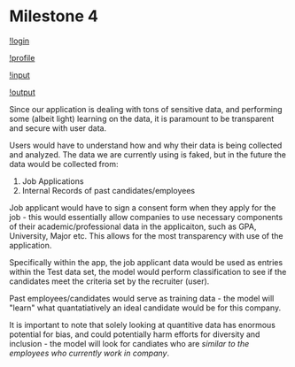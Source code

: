 # Milestone 4 

[!login](https://github.com/ribhu97/cogs121-project/blob/master/images/Login-Native.png)

[!profile](https://github.com/ribhu97/cogs121-project/blob/master/images/profile-native.png)

[!input](https://github.com/ribhu97/cogs121-project/blob/master/images/Screenshot%202018-05-02%2012.22.40.png)

[!output](https://github.com/ribhu97/cogs121-project/blob/master/images/output-cards.png)


Since our application is dealing with tons of sensitive data, and performing some (albeit light) learning on the data, it is paramount to be transparent and secure with user data.

Users would have to understand how and why their data is being collected and analyzed. The data we are currently using is faked, but in the future the data would be collected from:
1. Job Applications
1. Internal Records of past candidates/employees

Job applicant would have to sign a consent form when they apply for the job - this would essentially allow companies to use necessary components of their academic/professional data in the applicaiton, such as GPA, University, Major etc. This allows for the most transparency with use of the application.

Specifically within the app, the job applicant data would be used as entries within the Test data set, the model would perform classification to see if the candidates meet the criteria set by the recruiter (user).

Past employees/candidates would serve as training data - the model will "learn" what quantatiatively an ideal candidate would be for this company.

It is important to note that solely looking at quantitive data has enormous potential for bias, and could potentially harm efforts for diversity and inclusion - the model will look for candiates who are *similar to the employees who currently work in company*.